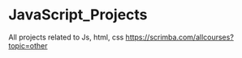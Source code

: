 # JavaScript_Projects
All projects related to Js, html, css
https://scrimba.com/allcourses?topic=other